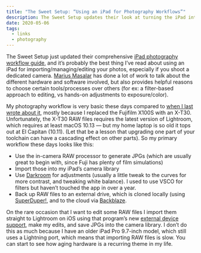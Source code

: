 ```yaml
---
title: "The Sweet Setup: “Using an iPad for Photography Workflows”"
description: The Sweet Setup updates their look at turning the iPad into your go-anywhere photography workstation. 
date: 2020-05-06
tags:
  - links
  - photography
---
```


The Sweet Setup just updated their comprehensive [iPad photography workflow guide](https://thesweetsetup.com/using-ipad-photography-workflows/), and it’s probably the best thing I’ve read about using an iPad for importing/managing/editing your photos, especially if you shoot a dedicated camera. [Marius Masalar](https://mariusmasalar.me) has done a lot of work to talk about the different hardware and software involved, but also provides helpful reasons to choose certain tools/processes over others (for ex: a filter-based approach to editing, vs hands-on adjustments to exposure/color). 

My photography workflow is very basic these days compared to [when I last wrote about it](http://dirtystylus.com/2018/01/22/ipad-photography-workflows/), mostly because I replaced the Fujifilm X100S with an X-T30. Unfortunately, the X-T30 RAW files requires the latest version of Lightroom, which requires at least macOS 10.13 — but my home laptop is so old it tops out at El Capitan (10.11). (Let that be a lesson that upgrading one part of your toolchain can have a cascading effect on other parts). So my primary workflow these days looks like this:

* Use the in-camera RAW processor to generate JPGs (which are usually great to begin with, since Fuji has plenty of film simulations)
* Import those into my iPad’s camera library
* Use [Darkroom](http://usedarkroom.com) for adjustments (usually a little tweak to the curves for more contrast, and tweaking white balance). I used to use VSCO for filters but haven’t touched the app in over a year. 
* Back up RAW files to an external drive, which is cloned locally (using [SuperDuper!](https://shirt-pocket.com/SuperDuper/SuperDuperDescription.html), and to the cloud via [Backblaze](https://www.backblaze.com).

On the rare occasion that I want to edit some RAW files I import them straight to Lightroom on iOS using that program’s new [external device support](https://helpx.adobe.com/lightroom-cc/using/import-mobile-ios.html#direct_import), make my edits, and save JPGs into the camera library. I don’t do this as much because I have an older iPad Pro 9.7-inch model, which still uses a Lightning port, which means that importing RAW files is slow. You can start to see how aging hardware is a recurring theme in my life.